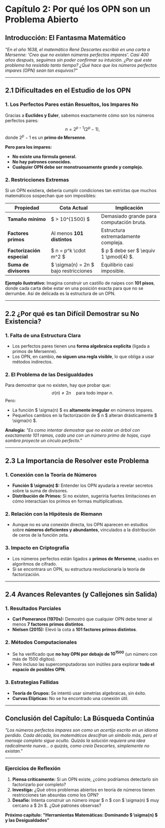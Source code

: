 # **Capítulo 2: Por qué los OPN son un Problema Abierto**

## **Introducción: El Fantasma Matemático**

*"En el año 1638, el matemático René Descartes escribió en una carta a Mersenne: 'Creo que no existen números perfectos impares'. Casi 400 años después, seguimos sin poder confirmar su intuición. ¿Por qué este problema ha resistido tanto tiempo? ¿Qué hace que los números perfectos impares (OPN) sean tan esquivos?"*

---

## **2.1 Dificultades en el Estudio de los OPN**

### **1. Los Perfectos Pares están Resueltos, los Impares No**
Gracias a **Euclides y Euler**, sabemos exactamente cómo son los números perfectos pares:
$$ n = 2^{p-1}(2^p - 1), $$
donde $2^p - 1$ es un **primo de Mersenne**.

**Pero para los impares:**
- **No existe una fórmula general.**
- **No hay patrones conocidos.**
- **Cualquier OPN debe ser monstruosamente grande y complejo.**

### **2. Restricciones Extremas**
Si un OPN existiera, debería cumplir condiciones tan estrictas que muchos matemáticos sospechan que son imposibles:

| **Propiedad**               | **Cota Actual**                     | **Implicación** |
|-----------------------------|-------------------------------------|----------------|
| **Tamaño mínimo**           | $ > 10^{1500} $                   | Demasiado grande para computación bruta. |
| **Factores primos**         | Al menos **101 distintos**          | Estructura extremadamente compleja. |
| **Factorización especial**  | $ n = p^k \cdot m^2 $             | $ p $ debe ser $ \equiv 1 \pmod{4} $. |
| **Suma de divisores**       | $ \sigma(n) = 2n $ bajo restricciones | Equilibrio casi imposible. |

**Ejemplo ilustrativo:**
Imagina construir un castillo de naipes con **101 pisos**, donde cada carta debe estar en una posición exacta para que no se derrumbe. Así de delicada es la estructura de un OPN.

---

## **2.2 ¿Por qué es tan Difícil Demostrar su No Existencia?**

### **1. Falta de una Estructura Clara**
- Los perfectos pares tienen una **forma algebraica explícita** (ligada a primos de Mersenne).
- Los OPN, en cambio, **no siguen una regla visible**, lo que obliga a usar métodos indirectos.

### **2. El Problema de las Desigualdades**
Para demostrar que no existen, hay que probar que:
$$ \sigma(n) \neq 2n \quad \text{para todo impar } n. $$
Pero:
- La función $ \sigma(n) $ es **altamente irregular** en números impares.
- Pequeños cambios en la factorización de $ n $ alteran drásticamente $ \sigma(n) $.

**Analogía:**
*"Es como intentar demostrar que no existe un árbol con exactamente 101 ramas, cada una con un número primo de hojas, cuya sombra proyecte un círculo perfecto."*

---

## **2.3 La Importancia de Resolver este Problema**

### **1. Conexión con la Teoría de Números**
- **Función $ \sigma(n) $:** Entender los OPN ayudaría a revelar secretos sobre la suma de divisores.
- **Distribución de Primos:** Si no existen, sugeriría fuertes limitaciones en cómo interactúan los primos en formas multiplicativas.

### **2. Relación con la Hipótesis de Riemann**
- Aunque no es una conexión directa, los OPN aparecen en estudios sobre **números deficientes y abundantes**, vinculados a la distribución de ceros de la función zeta.

### **3. Impacto en Criptografía**
- Los números perfectos están ligados a **primos de Mersenne**, usados en algoritmos de cifrado.
- Si se encontrara un OPN, su estructura revolucionaría la teoría de factorización.

---

## **2.4 Avances Relevantes (y Callejones sin Salida)**

### **1. Resultados Parciales**
- **Carl Pomerance (1970s):** Demostró que cualquier OPN debe tener al menos **7 factores primos distintos**.
- **Nielsen (2015):** Elevó la cota a **101 factores primos distintos**.

### **2. Métodos Computacionales**
- Se ha verificado que **no hay OPN por debajo de $10^{1500}$** (un número con más de 1500 dígitos).
- Pero incluso las supercomputadoras son inútiles para explorar **todo el espacio de posibles OPN**.

### **3. Estrategias Fallidas**
- **Teoría de Grupos:** Se intentó usar simetrías algebraicas, sin éxito.
- **Curvas Elípticas:** No se ha encontrado una conexión útil.

---

## **Conclusión del Capítulo: La Búsqueda Continúa**

*"Los números perfectos impares son como un acertijo escrito en un idioma perdido. Cada década, los matemáticos descifran un símbolo más, pero el mensaje completo sigue oculto. Quizás la solución requiera una idea radicalmente nueva... o quizás, como creía Descartes, simplemente no existan."*

---
### **Ejercicios de Reflexión**
1. **Piensa críticamente:** Si un OPN existe, ¿cómo podríamos detectarlo sin factorizarlo por completo?
2. **Investiga:** ¿Qué otros problemas abiertos en teoría de números tienen restricciones tan absurdas como los OPN?
3. **Desafío:** Intenta construir un número impar $ n $ con $ \sigma(n) $ muy cercano a $ 2n $. ¿Qué patrones observas?

**Próximo capítulo:** **"Herramientas Matemáticas: Dominando $ \sigma(n) $ y las Desigualdades"**
